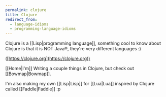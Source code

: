 ```yaml
---
permalink: clojure
title: Clojure
redirect_from:
  - language-idioms
  - programming-language-idioms
---
```

Clojure is a [[Lisp|programming language]], something cool to know about Clojure is that it is NOT Java®, they're very different languages :)

([https://clojure.org](https://clojure.org))

[[Home|I'm]] Writing a couple things in Clojure, but check out [[Bowmap|Bowmap]].

I'm also making my own [[Lisp|Lisp]] for [[Lua|Lua]] inspired by Clojure called [[Faddle|Faddle]] :p
